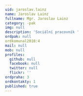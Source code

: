 ```yaml
---
uid: jaroslav.lainz
name: Jaroslav Lainz
fullname: Mgr. Jaroslav Lainz
category: -pak
img: null
description: 'Sociální pracovník '
ordpak: null
ordkomunal2018:4
mail: null
mob: null
profiles:
  github: null
  facebook: null
  twitter: null
  flickr: ''
ordpraha: 3
ordkontakty: 1
published: true
---
```



